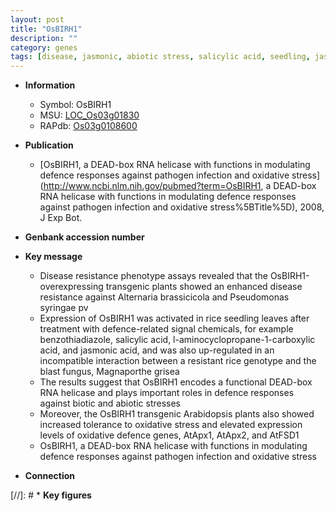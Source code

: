 ```yaml
---
layout: post
title: "OsBIRH1"
description: ""
category: genes
tags: [disease, jasmonic, abiotic stress, salicylic acid, seedling, jasmonic acid, disease resistance, blast, oxidative, biotic stress, resistant]
---
```


* **Information**  
    + Symbol: OsBIRH1  
    + MSU: [LOC_Os03g01830](http://rice.plantbiology.msu.edu/cgi-bin/ORF_infopage.cgi?orf=LOC_Os03g01830)  
    + RAPdb: [Os03g0108600](http://rapdb.dna.affrc.go.jp/viewer/gbrowse_details/irgsp1?name=Os03g0108600)  

* **Publication**  
    + [OsBIRH1, a DEAD-box RNA helicase with functions in modulating defence responses against pathogen infection and oxidative stress](http://www.ncbi.nlm.nih.gov/pubmed?term=OsBIRH1, a DEAD-box RNA helicase with functions in modulating defence responses against pathogen infection and oxidative stress%5BTitle%5D), 2008, J Exp Bot.

* **Genbank accession number**  

* **Key message**  
    + Disease resistance phenotype assays revealed that the OsBIRH1-overexpressing transgenic plants showed an enhanced disease resistance against Alternaria brassicicola and Pseudomonas syringae pv
    + Expression of OsBIRH1 was activated in rice seedling leaves after treatment with defence-related signal chemicals, for example benzothiadiazole, salicylic acid, l-aminocyclopropane-1-carboxylic acid, and jasmonic acid, and was also up-regulated in an incompatible interaction between a resistant rice genotype and the blast fungus, Magnaporthe grisea
    + The results suggest that OsBIRH1 encodes a functional DEAD-box RNA helicase and plays important roles in defence responses against biotic and abiotic stresses
    + Moreover, the OsBIRH1 transgenic Arabidopsis plants also showed increased tolerance to oxidative stress and elevated expression levels of oxidative defence genes, AtApx1, AtApx2, and AtFSD1
    + OsBIRH1, a DEAD-box RNA helicase with functions in modulating defence responses against pathogen infection and oxidative stress

* **Connection**  

[//]: # * **Key figures**  


